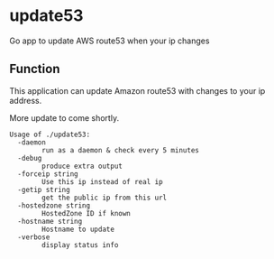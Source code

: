 # update53
Go app to update AWS route53 when your ip changes

## Function

This application can update Amazon route53 with changes to your ip address.

More update to come shortly.



```
Usage of ./update53:
  -daemon
        run as a daemon & check every 5 minutes
  -debug
        produce extra output
  -forceip string
        Use this ip instead of real ip
  -getip string
        get the public ip from this url
  -hostedzone string
        HostedZone ID if known
  -hostname string
        Hostname to update
  -verbose
        display status info
```

